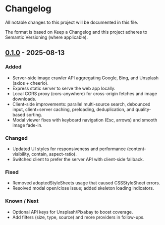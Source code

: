 # Changelog

All notable changes to this project will be documented in this file.

The format is based on Keep a Changelog and this project adheres to Semantic Versioning (where applicable).

## [0.1.0] - 2025-08-13
### Added
- Server-side image crawler API aggregating Google, Bing, and Unsplash (axios + cheerio).
- Express static server to serve the web app locally.
- Local CORS proxy (cors-anywhere) for cross-origin fetches and image downloads.
- Client-side improvements: parallel multi-source search, debounced input, client+server caching, preloading, deduplication, and quality-based sorting.
- Modal viewer fixes with keyboard navigation (Esc, arrows) and smooth image fade-in.

### Changed
- Updated UI styles for responsiveness and performance (content-visibility, contain, aspect-ratio).
- Switched client to prefer the server API with client-side fallback.

### Fixed
- Removed adoptedStyleSheets usage that caused CSSStyleSheet errors.
- Resolved modal open/close issue; added skeleton loading indicators.

### Known / Next
- Optional API keys for Unsplash/Pixabay to boost coverage.
- Add filters (size, type, source) and more providers in follow-ups.

[0.1.0]: https://github.com/Kirtannjoshi/images-search/releases/tag/v0.1.0
